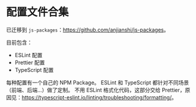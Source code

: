 # 配置文件合集

已迁移到 `js-packages`：<https://github.com/anjianshi/js-packages>。

目前包含：

- ESLint 配置
- Prettier 配置
- TypeScript 配置

每种配置有一个自己的 NPM Package。
ESLint 和 TypeScript 都针对不同场景（前端、后端...）做了定制。
不用 ESLint 格式化代码，这部分交给 Prettier，原因见：<https://typescript-eslint.io/linting/troubleshooting/formatting/>。
